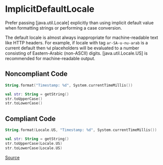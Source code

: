 # ImplicitDefaultLocale

Prefer passing [java.util.Locale] explicitly than using implicit default value when formatting
strings or performing a case conversion.

The default locale is almost always inappropriate for machine-readable text like HTTP headers.
For example, if locale with tag `ar-SA-u-nu-arab` is a current default then `%d` placeholders
will be evaluated to a number consisting of Eastern-Arabic (non-ASCII) digits.
[java.util.Locale.US] is recommended for machine-readable output.

## Noncompliant Code

```kotlin
String.format("Timestamp: %d", System.currentTimeMillis())

val str: String = getString()
str.toUpperCase()
str.toLowerCase()
```
## Compliant Code

```kotlin
String.format(Locale.US, "Timestamp: %d", System.currentTimeMillis())

val str: String = getString()
str.toUpperCase(Locale.US)
str.toLowerCase(Locale.US)
```

[Source](https://arturbosch.github.io/detekt/potential-bugs.html#implicitdefaultlocale)

